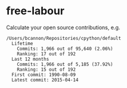# free-labour
Calculate your open source contributions, e.g.
```
/Users/bcannon/Repositories/cpython/default
  Lifetime
    Commits: 1,966 out of 95,640 (2.06%)
    Ranking: 17 out of 192
  Last 12 months
    Commits: 1,966 out of 5,185 (37.92%)
    Ranking: 15 out of 192
  First commit: 1990-08-09
  Latest commit: 2015-04-14
```
